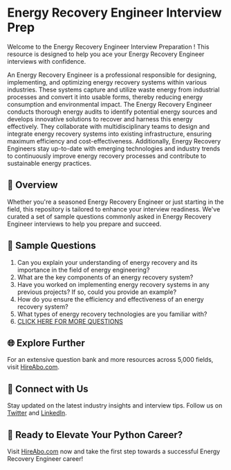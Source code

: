 # Energy Recovery Engineer Interview Prep

Welcome to the Energy Recovery Engineer Interview Preparation ! This resource is designed to help you ace your Energy Recovery Engineer interviews with confidence.

An Energy Recovery Engineer is a professional responsible for designing, implementing, and optimizing energy recovery systems within various industries. These systems capture and utilize waste energy from industrial processes and convert it into usable forms, thereby reducing energy consumption and environmental impact. The Energy Recovery Engineer conducts thorough energy audits to identify potential energy sources and develops innovative solutions to recover and harness this energy effectively. They collaborate with multidisciplinary teams to design and integrate energy recovery systems into existing infrastructure, ensuring maximum efficiency and cost-effectiveness. Additionally, Energy Recovery Engineers stay up-to-date with emerging technologies and industry trends to continuously improve energy recovery processes and contribute to sustainable energy practices.

## 🚀 Overview

Whether you're a seasoned Energy Recovery Engineer or just starting in the field, this repository is tailored to enhance your interview readiness. We've curated a set of sample questions commonly asked in Energy Recovery Engineer interviews to help you prepare and succeed.

## 📝 Sample Questions

1. Can you explain your understanding of energy recovery and its importance in the field of energy engineering?
2. What are the key components of an energy recovery system?
3. Have you worked on implementing energy recovery systems in any previous projects? If so, could you provide an example?
4. How do you ensure the efficiency and effectiveness of an energy recovery system?
5. What types of energy recovery technologies are you familiar with?
6. [CLICK HERE FOR MORE QUESTIONS](https://hireabo.com/job/20_1_28/Energy%20Recovery%20Engineer)

## 🌐 Explore Further

For an extensive question bank and more resources across 5,000 fields, visit [HireAbo.com](https://www.hireabo.com).

## 📱 Connect with Us

Stay updated on the latest industry insights and interview tips. Follow us on [Twitter](https://twitter.com/hireabo) and [LinkedIn](https://www.linkedin.com/in/hire-abo-3609972a8/).

## 🚀 Ready to Elevate Your Python Career?

Visit [HireAbo.com](https://www.hireabo.com) now and take the first step towards a successful Energy Recovery Engineer career!